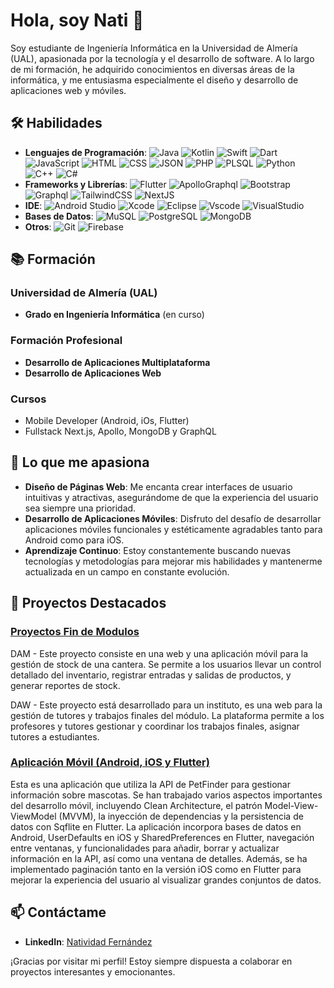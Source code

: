 # Hola, soy Nati 👋

Soy estudiante de Ingeniería Informática en la Universidad de Almería (UAL), apasionada por la tecnología y el desarrollo de software. A lo largo de mi formación, he adquirido conocimientos en diversas áreas de la informática, y me entusiasma especialmente el diseño y desarrollo de aplicaciones web y móviles.

## 🛠️ Habilidades

- **Lenguajes de Programación**: ![Java](https://img.shields.io/badge/Java-ED8B00?style=for-the-badge&logo=java&logoColor=white) ![Kotlin](https://img.shields.io/badge/Kotlin-B125EA?style=for-the-badge&logo=kotlin&logoColor=white) ![Swift](https://img.shields.io/badge/Swift-FA7343?style=for-the-badge&logo=swift&logoColor=white) ![Dart](https://img.shields.io/badge/Dart-0175C2?style=for-the-badge&logo=dart&logoColor=white) ![JavaScript](https://img.shields.io/badge/JavaScript-323330?style=for-the-badge&logo=javascript&logoColor=F7DF1E) ![HTML](https://img.shields.io/badge/HTML5-E34F26?style=for-the-badge&logo=html5&logoColor=white) ![CSS](https://img.shields.io/badge/CSS3-1572B6?style=for-the-badge&logo=css3&logoColor=white) ![JSON](https://img.shields.io/badge/json-5E5C5C?style=for-the-badge&logo=json&logoColor=white) ![PHP](https://img.shields.io/badge/PHP-777BB4?style=for-the-badge&logo=php&logoColor=white) ![PLSQL](https://img.shields.io/badge/PLSQL-F80000?style=for-the-badge&logo=oracle&logoColor=black) ![Python](https://img.shields.io/badge/Python-FFD43B?style=for-the-badge&logo=python&logoColor=blue) ![C++](https://img.shields.io/badge/C%2B%2B-00599C?style=for-the-badge&logo=c%2B%2B&logoColor=white) ![C#](https://img.shields.io/badge/C%23-239120?style=for-the-badge&logo=csharp&logoColor=white)
- **Frameworks y Librerías**: ![Flutter](https://img.shields.io/badge/Flutter-02569B?style=for-the-badge&logo=flutter&logoColor=white) ![ApolloGraphql](https://img.shields.io/badge/Apollo%20GraphQL-311C87?&style=for-the-badge&logo=Apollo%20GraphQL&logoColor=white) ![Bootstrap](https://img.shields.io/badge/Bootstrap-563D7C?style=for-the-badge&logo=bootstrap&logoColor=white) ![Graphql](https://img.shields.io/badge/GraphQl-E10098?style=for-the-badge&logo=graphql&logoColor=white) ![TailwindCSS](https://img.shields.io/badge/Tailwind_CSS-38B2AC?style=for-the-badge&logo=tailwind-css&logoColor=white) ![NextJS](https://img.shields.io/badge/next%20js-000000?style=for-the-badge&logo=nextdotjs&logoColor=white)
- **IDE**: ![Android Studio](	https://img.shields.io/badge/Android_Studio-3DDC84?style=for-the-badge&logo=android-studio&logoColor=white) ![Xcode](https://img.shields.io/badge/Xcode-007ACC?style=for-the-badge&logo=Xcode&logoColor=white) ![Eclipse](https://img.shields.io/badge/Eclipse-2C2255?style=for-the-badge&logo=eclipse&logoColor=white) ![Vscode](https://img.shields.io/badge/VSCode-0078D4?style=for-the-badge&logo=visual%20studio%20code&logoColor=white) ![VisualStudio](https://img.shields.io/badge/Visual_Studio-5C2D91?style=for-the-badge&logo=visual%20studio&logoColor=white) 
- **Bases de Datos**: ![MuSQL](https://img.shields.io/badge/MySQL-005C84?style=for-the-badge&logo=mysql&logoColor=white) ![PostgreSQL](https://img.shields.io/badge/PostgreSQL-316192?style=for-the-badge&logo=postgresql&logoColor=white) ![MongoDB](https://img.shields.io/badge/MongoDB-4EA94B?style=for-the-badge&logo=mongodb&logoColor=white)
- **Otros**: ![Git](https://img.shields.io/badge/Git-F05032?style=for-the-badge&logo=git&logoColor=white) ![Firebase](https://img.shields.io/badge/firebase-ffca28?style=for-the-badge&logo=firebase&logoColor=black)

## 📚 Formación

### Universidad de Almería (UAL)
- **Grado en Ingeniería Informática** (en curso)

### Formación Profesional
- **Desarrollo de Aplicaciones Multiplataforma**
- **Desarrollo de Aplicaciones Web**

### Cursos
- Mobile Developer (Android, iOs, Flutter)
- Fullstack Next.js, Apollo, MongoDB y GraphQL

## 🌟 Lo que me apasiona

- **Diseño de Páginas Web**: Me encanta crear interfaces de usuario intuitivas y atractivas, asegurándome de que la experiencia del usuario sea siempre una prioridad.
- **Desarrollo de Aplicaciones Móviles**: Disfruto del desafío de desarrollar aplicaciones móviles funcionales y estéticamente agradables tanto para Android como para iOS.
- **Aprendizaje Continuo**: Estoy constantemente buscando nuevas tecnologías y metodologías para mejorar mis habilidades y mantenerme actualizada en un campo en constante evolución.

## 🚀 Proyectos Destacados

### [Proyectos Fin de Modulos](enlace-al-proyecto)
DAM - Este proyecto consiste en una web y una aplicación móvil para la gestión de stock de una cantera. Se permite a los usuarios llevar un control detallado del inventario, registrar entradas y salidas de productos, y generar reportes de stock. 

DAW - Este proyecto está desarrollado para un instituto, es una web para la gestión de tutores y trabajos finales del módulo. La plataforma permite a los profesores y tutores gestionar y coordinar los trabajos finales, asignar tutores a estudiantes. 

### [Aplicación Móvil (Android, iOS y Flutter)](https://github.com/NatividadFernandez/Curso_Mobile)
Esta es una aplicación que utiliza la API de PetFinder para gestionar información sobre mascotas. Se han trabajado varios aspectos importantes del desarrollo móvil, incluyendo Clean Architecture, el patrón Model-View-ViewModel (MVVM), la inyección de dependencias y la persistencia de datos con Sqflite en Flutter. La aplicación incorpora bases de datos en Android, UserDefaults en iOS y SharedPreferences en Flutter, navegación entre ventanas, y funcionalidades para añadir, borrar y actualizar información en la API, así como una ventana de detalles. Además, se ha implementado paginación tanto en la versión iOS como en Flutter para mejorar la experiencia del usuario al visualizar grandes conjuntos de datos.

## 📫 Contáctame

- **LinkedIn**: [Natividad Fernández](www.linkedin.com/in/natividad-fernández-582264234)

¡Gracias por visitar mi perfil! Estoy siempre dispuesta a colaborar en proyectos interesantes y emocionantes.

